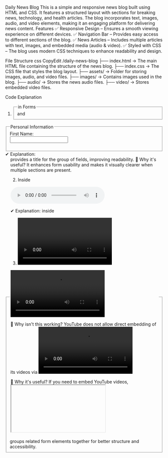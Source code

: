 Daily News Blog
This is a simple and responsive news blog built using HTML and CSS. It features a structured layout with sections for breaking news, technology, and health articles. The blog incorporates text, images, audio, and video elements, making it an engaging platform for delivering news content.
Features
✅ Responsive Design – Ensures a smooth viewing experience on different devices.
✅ Navigation Bar – Provides easy access to different sections of the blog.
✅ News Articles – Includes multiple articles with text, images, and embedded media (audio & video).
✅ Styled with CSS – The blog uses modern CSS techniques to enhance readability and design.

File Structure
css
CopyEdit
/daily-news-blog
   ├── index.html   → The main HTML file containing the structure of the news blog.
   ├── index.css    → The CSS file that styles the blog layout.
   ├── assets/      → Folder for storing images, audio, and video files.
       ├── images/  → Contains images used in the blog.
       ├── audio/   → Stores the news audio files.
       ├── video/   → Stores embedded video files.

Code Explanation
1. <fieldset> and <legend> in Forms

<fieldset>
    <legend>Personal Information</legend>
    <label for="fname">First Name:</label><br>
    <input type="text" id="fname" name="fname" required><br><br>
</fieldset>
✔ Explanation:
<fieldset> groups related form elements together for better structure and accessibility.
<legend> provides a title for the group of fields, improving readability.
📌 Why it's useful?
It enhances form usability and makes it visually clearer when multiple sections are present.

2. <source> Inside <audio> and <video>

<audio controls>
    <source src="news-audio1.mp3" type="audio/mpeg">
    Your browser does not support the audio element.
</audio>

✔ Explanation:
<source> inside <audio> or <video> allows multiple formats to be specified.
The browser picks the best-supported format automatically.
The fallback text "Your browser does not support the audio element" appears if no format is supported.
📌 Why it's useful?
Some browsers may not support specific audio or video formats. Using multiple <source> tags ensures compatibility.

3. <video> Embedding (Issue in Your Code)

<video controls>
    <source src="https://www.youtube.com/shorts/KgzmJUUk8w0?feature=share" type="video/mp4">
</video>

🚨 Why isn't this working?
YouTube does not allow direct embedding of its videos via <video> and <source>.
Instead, use an <iframe> like this:
<iframe width="560" height="315" src="https://www.youtube.com/embed/KgzmJUUk8w0" frameborder="0" allowfullscreen></iframe>

📌 Why it's useful?
If you need to embed YouTube videos, <iframe> is the correct method.

4. <meta name="viewport">

<meta name="viewport" content="width=device-width, initial-scale=1.0">

✔ Explanation:
This tag controls how the website scales on mobile devices.
width=device-width ensures the page matches the screen width.
initial-scale=1.0 ensures the page is not zoomed in or out by default.
📌 Why it's useful?
Without this, websites can appear too zoomed-in or too small on mobile devices.


